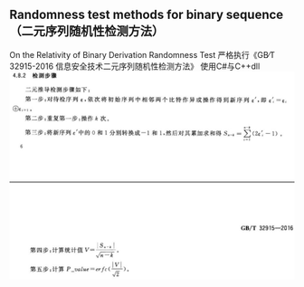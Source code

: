 ## Randomness test methods for binary sequence（二元序列随机性检测方法）
On the Relativity of Binary Derivation Randomness Test
严格执行《GB∕T 32915-2016 信息安全技术二元序列随机性检测方法》
使用C#与C++dll
![](/1.png)
